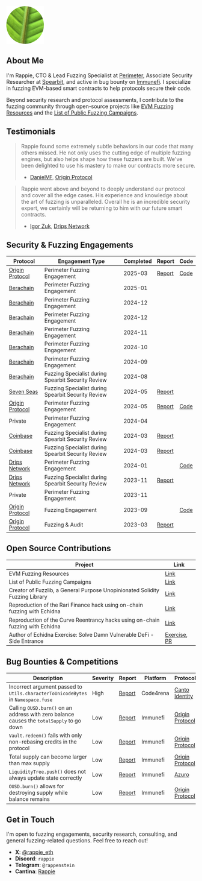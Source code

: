 <img src="assets/profile.png" alt="Profile Picture">

## About Me
I'm Rappie, CTO & Lead Fuzzing Specialist at [Perimeter](https://perimetersec.io), Associate Security Researcher at [Spearbit](https://spearbit.com/), and active in bug bounty on [Immunefi](https://immunefi.com/). I specialize in fuzzing EVM-based smart contracts to help protocols secure their code.

Beyond security research and protocol assessments, I contribute to the fuzzing community through open-source projects like [EVM Fuzzing Resources](https://github.com/perimetersec/evm-fuzzing-resources) and the [List of Public Fuzzing Campaigns](https://github.com/perimetersec/public-fuzzing-campaigns-list).


## Testimonials
> Rappie found some extremely subtle behaviors in our code that many others missed. He not only uses the cutting edge of multiple fuzzing engines, but also helps shape how these fuzzers are built. We've been delighted to use his mastery to make our contracts more secure.
> 
>   - [DanielVF](https://x.com/danielvf), [Origin Protocol](https://www.originprotocol.com/)

> Rappie went above and beyond to deeply understand our protocol and cover all the edge cases. His experience and knowledge about the art of fuzzing is unparalleled. Overall he is an incredible security expert, we certainly will be returning to him with our future smart contracts.
>
>   - [Igor Zuk](https://x.com/code_sandwich), [Drips Network](https://www.drips.network/)

## Security & Fuzzing Engagements

| Protocol                                           | Engagement Type                                    | Completed   | Report                                                                                                                                   | Code                                                                                            |
| -------------------------------------------------- | -------------------------------------------------- | ----------- | ---------------------------------------------------------------------------------------------------------------------------------------- | ----------------------------------------------------------------------------------------------- |
| [Origin Protocol](https://www.originprotocol.com/) | Perimeter Fuzzing Engagement                       | 2025-03     | [Report](https://github.com/perimetersec/resources/blob/main/reports/Origin%20Protocol%20WOETH%20-%20Fuzzing%20Report.pdf)             | [Code](https://github.com/perimetersec/origin-woeth-fuzz)                                     |
| [Berachain](https://www.berachain.com/)            | Perimeter Fuzzing Engagement                       | 2025-01     |                                                                                                                                          |                                                                                                 |
| [Berachain](https://www.berachain.com/)            | Perimeter Fuzzing Engagement                       | 2024-12<br> |                                                                                                                                          |                                                                                                 |
| [Berachain](https://www.berachain.com/)            | Perimeter Fuzzing Engagement                       | 2024-12<br> |                                                                                                                                          |                                                                                                 |
| [Berachain](https://www.berachain.com/)            | Perimeter Fuzzing Engagement                       | 2024-11     |                                                                                                                                          |                                                                                                 |
| [Berachain](https://www.berachain.com/)            | Perimeter Fuzzing Engagement                       | 2024-10     |                                                                                                                                          |                                                                                                 |
| [Berachain](https://www.berachain.com/)            | Perimeter Fuzzing Engagement                       | 2024-09     |                                                                                                                                          |                                                                                                 |
| [Berachain](https://www.berachain.com/)            | Fuzzing Specialist during Spearbit Security Review | 2024-08     |                                                                                                                                          |                                                                                                 |
| [Seven Seas](https://sevenseas.capital/)                                            | Fuzzing Specialist during Spearbit Security Review | 2024-05     |    [Report](https://github.com/Se7en-Seas/boring-vault/blob/main/audit/spearbit-boring-vault-arctic-0.pdf)                                                                                                                                      |                                                                                                 |
| [Origin Protocol](https://www.originprotocol.com/) | Perimeter Fuzzing Engagement                       | 2024-05     | [Report](https://github.com/perimetersec/origin-oeth-fuzzing/blob/main/reports/Origin%20Protocol%20OETHVault%20-%20Fuzzing%20Report.pdf) | [Code](https://github.com/perimetersec/origin-oeth-fuzzing/tree/main/src/fuzz/oethvault)        |
| Private                                            | Perimeter Fuzzing Engagement                       | 2024-04     |                                                                                                                                          |                                                                                                 |
| [Coinbase](https://www.coinbase.com/)                                           | Fuzzing Specialist during Spearbit Security Review | 2024-03     | [Report](https://cantina.xyz/portfolio/2ad1900a-8e2c-4ee2-9d79-223b293ce469)                                                             |                                                                                                 |
| [Coinbase](https://www.coinbase.com/)                                           | Fuzzing Specialist during Spearbit Security Review | 2024-03     | [Report](https://cantina.xyz/portfolio/8aa6bff0-16ff-4111-996d-861c11e473c9)                                                             |                                                                                                 |
| [Drips Network](https://www.drips.network/)        | Perimeter Fuzzing Engagement                       | 2024-01     |                                                                                                                                          | [Code](https://github.com/perimetersec/drips-fuzzing/tree/main/src/echidna)<br>                 |
| [Drips Network](https://www.drips.network/)        | Fuzzing Specialist during Spearbit Security Review | 2023-11     | [Report](https://docs.drips.network/assets/files/Spearbit_Drips_Network_Security_Review-d5cda225c36d4c2f1185e154431812b5.pdf)            | <br>                                                                                            |
| Private                                            | Perimeter Fuzzing Engagement                       | 2023-11     |                                                                                                                                          |                                                                                                 |
| [Origin Protocol](https://www.originprotocol.com/) | Fuzzing Engagement                                 | 2023-09     |                                                                                                                                          | [Code](https://github.com/OriginProtocol/origin-dollar/tree/master/contracts/contracts/echidna) |
| [Origin Protocol](https://www.originprotocol.com/) | Fuzzing & Audit                                    | 2023-03     | [Report]( reports/Origin%20Protocol%20-%20Security%20assessment%20of%20PR%20%231239.md)                                                  |                                                                                                 |

## Open Source Contributions

| Project                                                                        | Link                                                                                                                                                                                             |
| ------------------------------------------------------------------------------ | ------------------------------------------------------------------------------------------------------------------------------------------------------------------------------------------------ |
| EVM Fuzzing Resources                                                          | [Link](https://github.com/perimetersec/evm-fuzzing-resources)                                                                                                                                    |
| List of Public Fuzzing Campaigns                                               | [Link](https://github.com/perimetersec/public-fuzzing-campaigns-list)                                                                                                                            |
| Creator of Fuzzlib, a General Purpose Unopinionated Solidity Fuzzing Library   | [Link](https://github.com/perimetersec/fuzzlib)                                                                                                                                                  |
| Reproduction of the Rari Finance hack using on-chain fuzzing with Echidna      | [Link](https://github.com/rappie/echidna-rari-hack)                                                                                                                                              |
| Reproduction of the Curve Reentrancy hacks using on-chain fuzzing with Echidna | [Link](https://github.com/rappie/echidna-curve-reentrancy-hack)                                                                                                                                  |
| Author of Echidna Exercise: Solve Damn Vulnerable DeFi - Side Entrance         | [Exercise](https://github.com/crytic/building-secure-contracts/blob/master/program-analysis/echidna/exercises/Exercise-7.md), [PR](https://github.com/crytic/building-secure-contracts/pull/143) |

## Bug Bounties & Competitions
| Description                                                                               | Severity<br> | Report                                                                                                              | Platform  | Protocol                                           |
| ----------------------------------------------------------------------------------------- | ------------ | ------------------------------------------------------------------------------------------------------------------- | --------- | -------------------------------------------------- |
| Incorrect argument passed to `Utils.characterToUnicodeBytes` in `Namespace.fuse`          | High         | [Report](https://github.com/code-423n4/2023-03-canto-identity-findings/issues/101)                                  | Code4rena | [Canto Identity](https://www.cantoidentity.build/) |
| Calling `OUSD.burn()` on an address with zero balance causes the `totalSupply` to go down | Low          | [Report](reports/Origin%20Protocol%20-%20Token%20burn%20bug.md)                                                     | Immunefi  | [Origin Protocol](https://www.originprotocol.com/) |
| `Vault.redeem()` fails with only non-rebasing credits in the protocol                     | Low          | [Report](reports/Origin%20Protocol%20-%20Redeem%20with%20no%20rebasing%20credits.md)                                | Immunefi  | [Origin Protocol](https://www.originprotocol.com/) |
| Total supply can become larger than max supply                                            | Low          | [Report](reports/Origin%20Protocol%20-%20Total%20supply%20can%20become%20larger%20than%20max%20supply.md)           | Immunefi  | [Origin Protocol](https://www.originprotocol.com/) |
| `LiquidityTree.push()` does not always update state correctly                             | Low          | [Report](reports/Azuro%20-%20Function%20push%20does%20not%20always%20update%20correctly.md)                         | Immunefi  | [Azuro](https://azuro.org/)                        |
| `OUSD.burn()` allows for destroying supply while balance remains                          | Low          | [Report](reports/Origin%20Protocol%20-%20OUSD%20burn%20allows%20destroying%20supply%20while%20balance%20remains.md) | Immunefi  | [Origin Protocol](https://www.originprotocol.com/) |

## Get in Touch
I'm open to fuzzing engagements, security research, consulting, and general fuzzing-related questions. Feel free to reach out!
- **X**: [@rappie_eth](https://x.com/rappie_eth)
- **Discord**: `rappie`
- **Telegram**: `@rappenstein`
- **Cantina**: [Rappie](https://cantina.xyz/u/Rappie)
